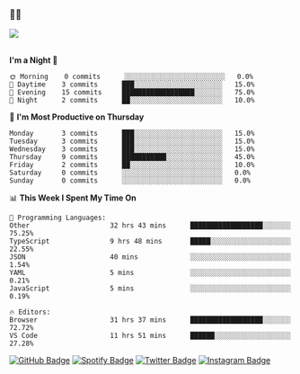 ### 🤙🍺

<a href="https://github-readme-stats.vercel.app/api?username=hzak2xx&count_private=true&show_icons=true&theme=dracula">
  <img align="center" src="https://github-readme-stats.vercel.app/api?username=hzak2xx&count_private=true&show_icons=true&theme=dracula" />
</a>  
</br>
</br>

<!--START_SECTION:waka-->
**I'm a Night 🦉** 

```text
🌞 Morning    0 commits      ░░░░░░░░░░░░░░░░░░░░░░░░░   0.0% 
🌆 Daytime    3 commits      ███░░░░░░░░░░░░░░░░░░░░░░   15.0% 
🌃 Evening    15 commits     ██████████████████░░░░░░░   75.0% 
🌙 Night      2 commits      ██░░░░░░░░░░░░░░░░░░░░░░░   10.0%

```
📅 **I'm Most Productive on Thursday** 

```text
Monday       3 commits      ███░░░░░░░░░░░░░░░░░░░░░░   15.0% 
Tuesday      3 commits      ███░░░░░░░░░░░░░░░░░░░░░░   15.0% 
Wednesday    3 commits      ███░░░░░░░░░░░░░░░░░░░░░░   15.0% 
Thursday     9 commits      ███████████░░░░░░░░░░░░░░   45.0% 
Friday       2 commits      ██░░░░░░░░░░░░░░░░░░░░░░░   10.0% 
Saturday     0 commits      ░░░░░░░░░░░░░░░░░░░░░░░░░   0.0% 
Sunday       0 commits      ░░░░░░░░░░░░░░░░░░░░░░░░░   0.0%

```


📊 **This Week I Spent My Time On** 

```text
💬 Programming Languages: 
Other                    32 hrs 43 mins      ██████████████████░░░░░░░   75.25% 
TypeScript               9 hrs 48 mins       █████░░░░░░░░░░░░░░░░░░░░   22.55% 
JSON                     40 mins             ░░░░░░░░░░░░░░░░░░░░░░░░░   1.54% 
YAML                     5 mins              ░░░░░░░░░░░░░░░░░░░░░░░░░   0.21% 
JavaScript               5 mins              ░░░░░░░░░░░░░░░░░░░░░░░░░   0.19%

🔥 Editors: 
Browser                  31 hrs 37 mins      ██████████████████░░░░░░░   72.72% 
VS Code                  11 hrs 51 mins      ██████░░░░░░░░░░░░░░░░░░░   27.28%

```


<!--END_SECTION:waka-->

[![GitHub Badge](https://img.shields.io/badge/GitHub-100000?style=for-the-badge&logo=github&logoColor=white)](https://github.com/hzak2xx)
[![Spotify Badge](https://img.shields.io/badge/Spotify-1ED760?&style=for-the-badge&logo=spotify&logoColor=white)](https://open.spotify.com/user/uf90s6sbbh75a1mt44clkhkvf)
[![Twitter Badge](https://img.shields.io/badge/Twitter-1DA1F2?style=for-the-badge&logo=twitter&logoColor=white)](https://twitter.com/hzak2xx)
[![Instagram Badge](https://img.shields.io/badge/Instagram-E4405F?style=for-the-badge&logo=instagram&logoColor=white)](https://www.instagram.com/hzak2xx/)
